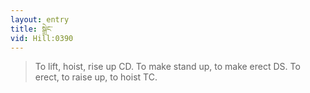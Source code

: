 ```yaml
---
layout: entry
title: སྒྲེང་
vid: Hill:0390
---
```

> To lift, hoist, rise up CD. To make stand up, to make erect DS. To erect, to raise up, to hoist TC.
